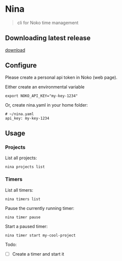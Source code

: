 # Nina

> cli for Noko time management

## Downloading latest release

[download](https://github.com/Raphexion/nina/releases/latest)

## Configure

Please create a personal api token in Noko (web page).

Either create an environmental variable

```
export NOKO_API_KEY="my-key-1234"
```

Or, create nina.yaml in your home folder:

```
# ~/nina.yaml
api_key: my-key-1234
```

## Usage

### Projects

List all projects:

```
nina projects list
```

### Timers

List all timers:

```
nina timers list
```

Pause the currently running timer:

```
nina timer pause
```

Start a paused timer:

```
nina timer start my-cool-project
```

Todo:

- [ ] Create a timer and start it
